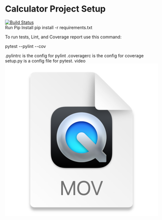 # Calculator Project Setup  
[![Build Status](https://app.travis-ci.com/mdmrts/calculator.svg?branch=main)](https://app.travis-ci.com/mdmrts/calculator)  
Run Pip Install
pip install -r requirements.txt

To run tests, Lint, and Coverage report use this command:

pytest  --pylint --cov

.pylintrc is the config for pylint
.coveragerc is the config for coverage
setup.py is a config file for pytest.
video
![img.png](img.png)
